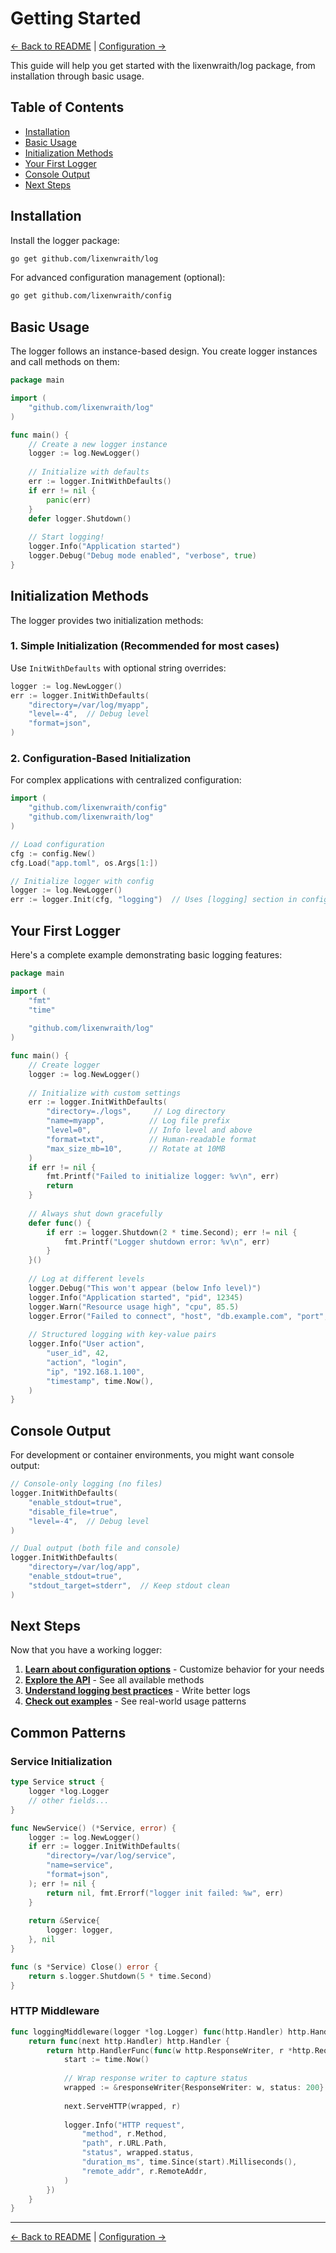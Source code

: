 # Getting Started

[← Back to README](../README.md) | [Configuration →](configuration.md)

This guide will help you get started with the lixenwraith/log package, from installation through basic usage.

## Table of Contents

- [Installation](#installation)
- [Basic Usage](#basic-usage)
- [Initialization Methods](#initialization-methods)
- [Your First Logger](#your-first-logger)
- [Console Output](#console-output)
- [Next Steps](#next-steps)

## Installation

Install the logger package:

```bash
go get github.com/lixenwraith/log
```

For advanced configuration management (optional):

```bash
go get github.com/lixenwraith/config
```

## Basic Usage

The logger follows an instance-based design. You create logger instances and call methods on them:

```go
package main

import (
    "github.com/lixenwraith/log"
)

func main() {
    // Create a new logger instance
    logger := log.NewLogger()
    
    // Initialize with defaults
    err := logger.InitWithDefaults()
    if err != nil {
        panic(err)
    }
    defer logger.Shutdown()
    
    // Start logging!
    logger.Info("Application started")
    logger.Debug("Debug mode enabled", "verbose", true)
}
```

## Initialization Methods

The logger provides two initialization methods:

### 1. Simple Initialization (Recommended for most cases)

Use `InitWithDefaults` with optional string overrides:

```go
logger := log.NewLogger()
err := logger.InitWithDefaults(
    "directory=/var/log/myapp",
    "level=-4",  // Debug level
    "format=json",
)
```

### 2. Configuration-Based Initialization

For complex applications with centralized configuration:

```go
import (
    "github.com/lixenwraith/config"
    "github.com/lixenwraith/log"
)

// Load configuration
cfg := config.New()
cfg.Load("app.toml", os.Args[1:])

// Initialize logger with config
logger := log.NewLogger()
err := logger.Init(cfg, "logging")  // Uses [logging] section in config
```

## Your First Logger

Here's a complete example demonstrating basic logging features:

```go
package main

import (
    "fmt"
    "time"
	
    "github.com/lixenwraith/log"
)

func main() {
    // Create logger
    logger := log.NewLogger()
    
    // Initialize with custom settings
    err := logger.InitWithDefaults(
        "directory=./logs",     // Log directory
        "name=myapp",          // Log file prefix
        "level=0",             // Info level and above
        "format=txt",          // Human-readable format
        "max_size_mb=10",      // Rotate at 10MB
    )
    if err != nil {
        fmt.Printf("Failed to initialize logger: %v\n", err)
        return
    }
    
    // Always shut down gracefully
    defer func() {
        if err := logger.Shutdown(2 * time.Second); err != nil {
            fmt.Printf("Logger shutdown error: %v\n", err)
        }
    }()
    
    // Log at different levels
    logger.Debug("This won't appear (below Info level)")
    logger.Info("Application started", "pid", 12345)
    logger.Warn("Resource usage high", "cpu", 85.5)
    logger.Error("Failed to connect", "host", "db.example.com", "port", 5432)
    
    // Structured logging with key-value pairs
    logger.Info("User action",
        "user_id", 42,
        "action", "login",
        "ip", "192.168.1.100",
        "timestamp", time.Now(),
    )
}
```

## Console Output

For development or container environments, you might want console output:

```go
// Console-only logging (no files)
logger.InitWithDefaults(
    "enable_stdout=true",
    "disable_file=true",
    "level=-4",  // Debug level
)

// Dual output (both file and console)
logger.InitWithDefaults(
    "directory=/var/log/app",
    "enable_stdout=true",
    "stdout_target=stderr",  // Keep stdout clean
)
```

## Next Steps

Now that you have a working logger:

1. **[Learn about configuration options](configuration.md)** - Customize behavior for your needs
2. **[Explore the API](api-reference.md)** - See all available methods
3. **[Understand logging best practices](logging-guide.md)** - Write better logs
4. **[Check out examples](examples.md)** - See real-world usage patterns

## Common Patterns

### Service Initialization

```go
type Service struct {
    logger *log.Logger
    // other fields...
}

func NewService() (*Service, error) {
    logger := log.NewLogger()
    if err := logger.InitWithDefaults(
        "directory=/var/log/service",
        "name=service",
        "format=json",
    ); err != nil {
        return nil, fmt.Errorf("logger init failed: %w", err)
    }
    
    return &Service{
        logger: logger,
    }, nil
}

func (s *Service) Close() error {
    return s.logger.Shutdown(5 * time.Second)
}
```

### HTTP Middleware

```go
func loggingMiddleware(logger *log.Logger) func(http.Handler) http.Handler {
    return func(next http.Handler) http.Handler {
        return http.HandlerFunc(func(w http.ResponseWriter, r *http.Request) {
            start := time.Now()
            
            // Wrap response writer to capture status
            wrapped := &responseWriter{ResponseWriter: w, status: 200}
            
            next.ServeHTTP(wrapped, r)
            
            logger.Info("HTTP request",
                "method", r.Method,
                "path", r.URL.Path,
                "status", wrapped.status,
                "duration_ms", time.Since(start).Milliseconds(),
                "remote_addr", r.RemoteAddr,
            )
        })
    }
}
```

---

[← Back to README](../README.md) | [Configuration →](configuration.md)